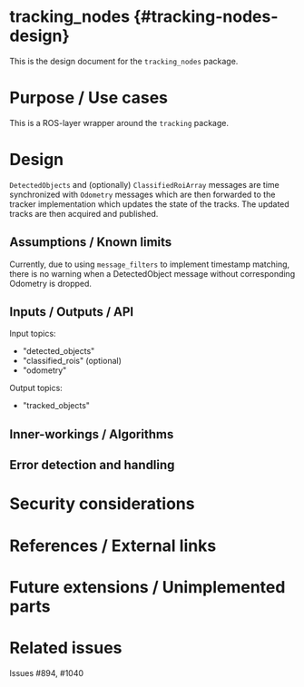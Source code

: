 tracking_nodes {#tracking-nodes-design}
===========

This is the design document for the `tracking_nodes` package.


# Purpose / Use cases
<!-- Required -->
<!-- Things to consider:
    - Why did we implement this feature? -->
This is a ROS-layer wrapper around the `tracking` package.


# Design
<!-- Required -->
<!-- Things to consider:
    - How does it work? -->
`DetectedObjects` and (optionally) `ClassifiedRoiArray` messages are time synchronized with `Odometry` 
messages which are then forwarded to the tracker implementation which updates the state of the 
tracks. The updated tracks are then acquired and published.


## Assumptions / Known limits
<!-- Required -->
Currently, due to using `message_filters` to implement timestamp matching, there is no warning when a DetectedObject message without corresponding Odometry is dropped.


## Inputs / Outputs / API
<!-- Required -->
<!-- Things to consider:
    - How do you use the package / API? -->
Input topics:
* "detected_objects"
* "classified_rois" (optional)
* "odometry"

Output topics:
* "tracked_objects"


## Inner-workings / Algorithms
<!-- If applicable -->


## Error detection and handling
<!-- Required -->


# Security considerations
<!-- Required -->
<!-- Things to consider:
- Spoofing (How do you check for and handle fake input?)
- Tampering (How do you check for and handle tampered input?)
- Repudiation (How are you affected by the actions of external actors?).
- Information Disclosure (Can data leak?).
- Denial of Service (How do you handle spamming?).
- Elevation of Privilege (Do you need to change permission levels during execution?) -->


# References / External links
<!-- Optional -->


# Future extensions / Unimplemented parts
<!-- Optional -->


# Related issues
<!-- Required -->
Issues #894, #1040